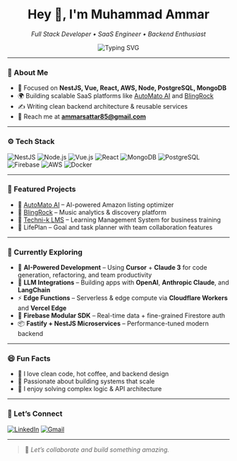 <h1 align="center">Hey 👋, I'm Muhammad Ammar</h1>
<p align="center">
  <em>Full Stack Developer • SaaS Engineer • Backend Enthusiast</em>
</p>

<div align="center">
  <img src="https://readme-typing-svg.demolab.com?font=Fira+Code&size=22&pause=1000&color=22C3AA&center=true&vCenter=true&width=340&lines=I+build+scalable+SaaS+apps;Node.js+%7C+NestJS;Vue.js+%7C+React;MongoDB+%7C+PostgreSQL;Firebase+%7C+AWS" alt="Typing SVG" />
</div>

---

### 💼 About Me

- 🧠 Focused on **NestJS, Vue, React, AWS, Node, PostgreSQL, MongoDB**
- 🌍 Building scalable SaaS platforms like [AutoMato AI](https://automatoai.com) and [BlingRock](https://blingrock.ai)
- ✍️ Writing clean backend architecture & reusable services
- 📧 Reach me at **ammarsattar85@gmail.com**

---

### ⚙️ Tech Stack

![NestJS](https://img.shields.io/badge/NestJS-E0234E?style=for-the-badge&logo=nestjs&logoColor=white)
![Node.js](https://img.shields.io/badge/Node.js-339933?style=for-the-badge&logo=nodedotjs&logoColor=white)
![Vue.js](https://img.shields.io/badge/Vue.js-35495E?style=for-the-badge&logo=vue.js&logoColor=4FC08D)
![React](https://img.shields.io/badge/React-20232a?style=for-the-badge&logo=react&logoColor=61DAFB)
![MongoDB](https://img.shields.io/badge/MongoDB-4EA94B?style=for-the-badge&logo=mongodb&logoColor=white)
![PostgreSQL](https://img.shields.io/badge/PostgreSQL-336791?style=for-the-badge&logo=postgresql&logoColor=white)
![Firebase](https://img.shields.io/badge/Firebase-FFCA28?style=for-the-badge&logo=firebase&logoColor=black)
![AWS](https://img.shields.io/badge/AWS-FF9900?style=for-the-badge&logo=amazonaws&logoColor=white)
![Docker](https://img.shields.io/badge/Docker-2496ED?style=for-the-badge&logo=docker&logoColor=white)

---

### 🚀 Featured Projects

- 🔹 [AutoMato AI](https://automatoai.com) – AI-powered Amazon listing optimizer
- 🔹 [BlingRock](https://blingrock.ai) – Music analytics & discovery platform
- 🔹 [Techni-k LMS](https://techni-k.co.uk) – Learning Management System for business training
- 🔹 LifePlan – Goal and task planner with team collaboration features

---

### 🧠 Currently Exploring

- 🧠 **AI-Powered Development** – Using **Cursor** + **Claude 3** for code generation, refactoring, and team productivity  
- 🤖 **LLM Integrations** – Building apps with **OpenAI**, **Anthropic Claude**, and **LangChain**  
- ⚡ **Edge Functions** – Serverless & edge compute via **Cloudflare Workers** and **Vercel Edge**  
- 🧩 **Firebase Modular SDK** – Real-time data + fine-grained Firestore auth  
- 📦 **Fastify + NestJS Microservices** – Performance-tuned modern backend

---

### 😄 Fun Facts

- 🧋 I love clean code, hot coffee, and backend design
- 🧠 Passionate about building systems that scale
- 🎯 I enjoy solving complex logic & API architecture

---

### 🤝 Let’s Connect

[![LinkedIn](https://img.shields.io/badge/-LinkedIn-blue?style=flat-square&logo=linkedin&link=https://www.linkedin.com/in/muhammad-ammar-a23aa11a3)](https://www.linkedin.com/in/muhammad-ammar-a23aa11a3)
[![Gmail](https://img.shields.io/badge/Gmail-DD5144?style=flat-square&logo=gmail&logoColor=white)](mailto:ammarsattar85@gmail.com)

---

> 💬 *Let’s collaborate and build something amazing.*
